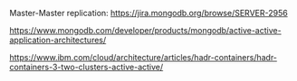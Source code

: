 Master-Master replication: https://jira.mongodb.org/browse/SERVER-2956

https://www.mongodb.com/developer/products/mongodb/active-active-application-architectures/

https://www.ibm.com/cloud/architecture/articles/hadr-containers/hadr-containers-3-two-clusters-active-active/

